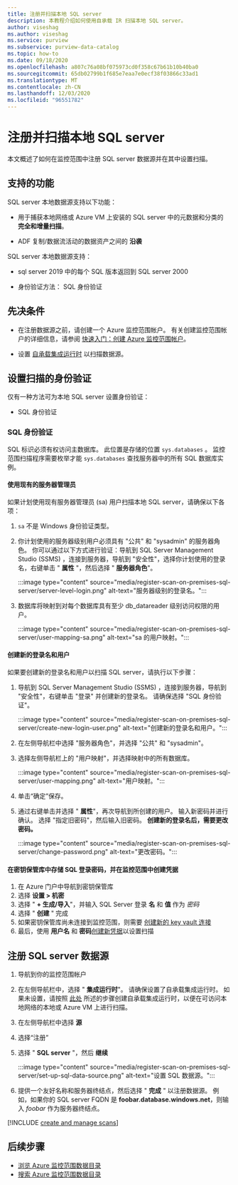 ```yaml
---
title: 注册并扫描本地 SQL server
description: 本教程介绍如何使用自承载 IR 扫描本地 SQL server。
author: viseshag
ms.author: viseshag
ms.service: purview
ms.subservice: purview-data-catalog
ms.topic: how-to
ms.date: 09/18/2020
ms.openlocfilehash: a807c76a08bf075973cd0f358c67b61b10b40ba0
ms.sourcegitcommit: 65db02799b1f685e7eaa7e0ecf38f03866c33ad1
ms.translationtype: MT
ms.contentlocale: zh-CN
ms.lasthandoff: 12/03/2020
ms.locfileid: "96551782"
---
```

# <a name="register-and-scan-an-on-premises-sql-server"></a>注册并扫描本地 SQL server

本文概述了如何在监控范围中注册 SQL server 数据源并在其中设置扫描。

## <a name="supported-capabilities"></a>支持的功能

SQL server 本地数据源支持以下功能：

- 用于捕获本地网络或 Azure VM 上安装的 SQL server 中的元数据和分类的 **完全和增量扫描**。

- ADF 复制/数据流活动的数据资产之间的 **沿袭**

SQL server 本地数据源支持：

- sql server 2019 中的每个 SQL 版本返回到 SQL server 2000

- 身份验证方法： SQL 身份验证

## <a name="prerequisites"></a>先决条件

- 在注册数据源之前，请创建一个 Azure 监控范围帐户。 有关创建监控范围帐户的详细信息，请参阅 [快速入门：创建 Azure 监控范围帐户](create-catalog-portal.md)。

- 设置 [自承载集成运行时](manage-integration-runtimes.md) 以扫描数据源。

## <a name="setting-up-authentication-for-a-scan"></a>设置扫描的身份验证

仅有一种方法可为本地 SQL server 设置身份验证：

- SQL 身份验证

### <a name="sql-authentication"></a>SQL 身份验证

SQL 标识必须有权访问主数据库。 此位置是存储的位置 `sys.databases` 。 监控范围扫描程序需要枚举才能 `sys.databases` 查找服务器中的所有 SQL 数据库实例。

#### <a name="using-an-existing-server-administrator"></a>使用现有的服务器管理员

如果计划使用现有服务器管理员 (sa) 用户扫描本地 SQL server，请确保以下各项：

1. `sa` 不是 Windows 身份验证类型。

2. 你计划使用的服务器级别用户必须具有 "公共" 和 "sysadmin" 的服务器角色。 你可以通过以下方式进行验证：导航到 SQL Server Management Studio (SSMS) ，连接到服务器，导航到 "安全性"，选择你计划使用的登录名，右键单击 " **属性** "，然后选择 " **服务器角色**"。

   :::image type="content" source="media/register-scan-on-premises-sql-server/server-level-login.png" alt-text="服务器级别的登录名。":::

3. 数据库将映射到对每个数据库具有至少 db_datareader 级别访问权限的用户。

   :::image type="content" source="media/register-scan-on-premises-sql-server/user-mapping-sa.png" alt-text="sa 的用户映射。":::

#### <a name="creating-a-new-login-and-user"></a>创建新的登录名和用户

如果要创建新的登录名和用户以扫描 SQL server，请执行以下步骤：

1. 导航到 SQL Server Management Studio (SSMS) ，连接到服务器，导航到 "安全性"，右键单击 "登录" 并创建新的登录名。 请确保选择 "SQL 身份验证"。

   :::image type="content" source="media/register-scan-on-premises-sql-server/create-new-login-user.png" alt-text="创建新的登录名和用户。":::

2. 在左侧导航栏中选择 "服务器角色"，并选择 "公共" 和 "sysadmin"。

3. 选择左侧导航栏上的 "用户映射"，并选择映射中的所有数据库。

   :::image type="content" source="media/register-scan-on-premises-sql-server/user-mapping.png" alt-text="用户映射。":::

4. 单击“确定”保存。

5. 通过右键单击并选择 " **属性**"，再次导航到所创建的用户。 输入新密码并进行确认。 选择 "指定旧密码"，然后输入旧密码。 **创建新的登录名后，需要更改密码。**

   :::image type="content" source="media/register-scan-on-premises-sql-server/change-password.png" alt-text="更改密码。":::

#### <a name="storing-your-sql-login-password-in-a-key-vault-and-creating-a-credential-in-purview"></a>在密钥保管库中存储 SQL 登录密码，并在监控范围中创建凭据

1. 在 Azure 门户中导航到密钥保管库
1. 选择 **设置 > 机密**
1. 选择 " **+ 生成/导入**"，并输入 SQL Server 登录 **名** 和 **值** 作为 *密码*
1. 选择 " **创建** " 完成
1. 如果密钥保管库尚未连接到监控范围，则需要 [创建新的 key vault 连接](manage-credentials.md#create-azure-key-vaults-connections-in-your-azure-purview-account)
1. 最后，使用 **用户名** 和 **密码**[创建新凭据](manage-credentials.md#create-a-new-credential)以设置扫描

## <a name="register-a-sql-server-data-source"></a>注册 SQL server 数据源

1. 导航到你的监控范围帐户

1. 在左侧导航栏中，选择 " **集成运行时**"。 请确保设置了自承载集成运行时。 如果未设置，请按照 [此处](manage-integration-runtimes.md) 所述的步骤创建自承载集成运行时，以便在可访问本地网络的本地或 Azure VM 上进行扫描。

1. 在左侧导航栏中选择 **源**

1. 选择“注册”

1. 选择 " **SQL server** "，然后 **继续**

   :::image type="content" source="media/register-scan-on-premises-sql-server/set-up-sql-data-source.png" alt-text="设置 SQL 数据源。":::

5. 提供一个友好名称和服务器终结点，然后选择 " **完成** " 以注册数据源。 例如，如果你的 SQL server FQDN 是 **foobar.database.windows.net**，则输入 *foobar* 作为服务器终结点。

[!INCLUDE [create and manage scans](includes/manage-scans.md)]

## <a name="next-steps"></a>后续步骤

- [浏览 Azure 监控范围数据目录](how-to-browse-catalog.md)
- [搜索 Azure 监控范围数据目录](how-to-search-catalog.md)
